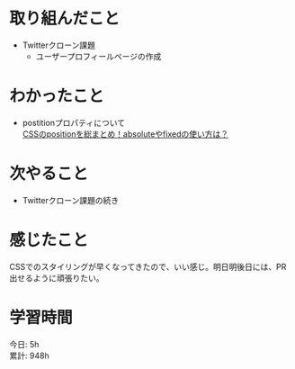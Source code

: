 # 取り組んだこと       
- Twitterクローン課題
  - ユーザープロフィールページの作成   
# わかったこと  
- postitionプロパティについて  
  [CSSのpositionを総まとめ！absoluteやfixedの使い方は？](https://saruwakakun.com/html-css/basic/relative-absolute-fixed)  
# 次やること  
- Twitterクローン課題の続き  
# 感じたこと  
CSSでのスタイリングが早くなってきたので、いい感じ。明日明後日には、PR出せるように頑張りたい。  
# 学習時間 
今日: 5h                   
累計: 948h              
